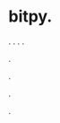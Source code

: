 # bitpy.
.
.
.
.












.






















































.
























.



























.

















